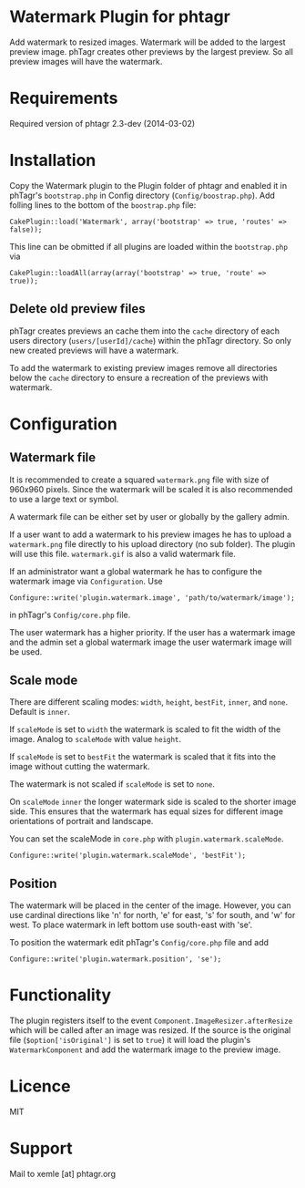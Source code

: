 # Watermark Plugin for phtagr

Add watermark to resized images. Watermark will be added to the largest preview
image. phTagr creates other previews by the largest preview. So all preview
images will have the watermark.


# Requirements

Required version of phtagr 2.3-dev (2014-03-02)


# Installation

Copy the Watermark plugin to the Plugin folder of phtagr and enabled it in 
phTagr's `bootstrap.php` in Config directory (`Config/boostrap.php`). Add folling
lines to the bottom of the `boostrap.php` file:

    CakePlugin::load('Watermark', array('bootstrap' => true, 'routes' => false));

This line can be obmitted if all plugins are loaded within the `bootstrap.php` 
via

    CakePlugin::loadAll(array(array('bootstrap' => true, 'route' => true));

## Delete old preview files

phTagr creates previews an cache them into the `cache` directory of each users
directory (`users/[userId]/cache`) within the phTagr directory. So only new
created previews will have a watermark.

To add the watermark to existing preview images remove all directories below 
the `cache` directory to ensure a recreation of the previews with watermark.


# Configuration

## Watermark file

It is recommended to create a squared `watermark.png` file with size of 960x960 
pixels. Since the watermark will be scaled it is also recommended to use a
large text or symbol.

A watermark file can be either set by user or globally by the gallery admin.

If a user want to add a watermark to his preview images he has to upload a
`watermark.png` file directly to his upload directory (no sub folder). The 
plugin will use this file. `watermark.gif` is also a valid watermark file.

If an administrator want a global watermark he has to configure the watermark
image via `Configuration`. Use

    Configure::write('plugin.watermark.image', 'path/to/watermark/image');

in phTagr's `Config/core.php` file.

The user watermark has a higher priority. If the user has a watermark image
and the admin set a global watermark image the user watermark image will be
used.

## Scale mode

There are different scaling modes: `width`, `height`, `bestFit`, `inner`, 
and `none`. Default is `inner`.

If `scaleMode` is set to `width` the watermark is scaled to fit the width
of the image. Analog to `scaleMode` with value `height`.

If `scaleMode` is set to `bestFit` the watermark is scaled that it fits
into the image without cutting the watermark.

The watermark is not scaled if `scaleMode`  is set to `none`.

On `scaleMode` `inner` the longer watermark side is scaled to the shorter
image side. This ensures that the watermark has equal sizes for different
image orientations of portrait and landscape.

You can set the scaleMode in `core.php` with `plugin.watermark.scaleMode`.

    Configure::write('plugin.watermark.scaleMode', 'bestFit');

## Position

The watermark will be placed in the center of the image. However, you can use 
cardinal directions like 'n' for north, 'e' for east, 's' for south, and 
'w' for west. To place watermark in left bottom use south-east with 'se'.

To position the watermark edit phTagr's `Config/core.php` file and add

    Configure::write('plugin.watermark.position', 'se');
    

# Functionality

The plugin registers itself to the event `Component.ImageResizer.afterResize` 
which will be called after an image was resized. If the source is the original 
file (`$option['isOriginal']` is set to `true`) it will load the plugin's 
`WatermarkComponent` and add the watermark image to the preview image.


# Licence

MIT


# Support

Mail to xemle [at] phtagr.org